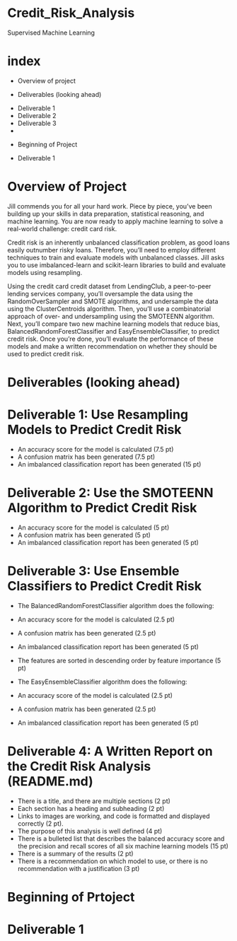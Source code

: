 # Credit_Risk_Analysis
Supervised Machine Learning

# index
* Overview of project

* Deliverables (looking ahead)
 - Deliverable 1
 - Deliverable 2
 - Deliverable 3
 - 
* Beginning of Project
 - Deliverable 1
 
# Overview of Project
Jill commends you for all your hard work. Piece by piece, you’ve been building up your skills in data preparation, statistical reasoning, and machine learning. You are now ready to apply machine learning to solve a real-world challenge: credit card risk.

Credit risk is an inherently unbalanced classification problem, as good loans easily outnumber risky loans. Therefore, you’ll need to employ different techniques to train and evaluate models with unbalanced classes. Jill asks you to use imbalanced-learn and scikit-learn libraries to build and evaluate models using resampling.

Using the credit card credit dataset from LendingClub, a peer-to-peer lending services company, you’ll oversample the data using the RandomOverSampler and SMOTE algorithms, and undersample the data using the ClusterCentroids algorithm. Then, you’ll use a combinatorial approach of over- and undersampling using the SMOTEENN algorithm. Next, you’ll compare two new machine learning models that reduce bias, BalancedRandomForestClassifier and EasyEnsembleClassifier, to predict credit risk. Once you’re done, you’ll evaluate the performance of these models and make a written recommendation on whether they should be used to predict credit risk.

# Deliverables (looking ahead)

# Deliverable 1: Use Resampling Models to Predict Credit Risk
* An accuracy score for the model is calculated (7.5 pt)
* A confusion matrix has been generated (7.5 pt)
* An imbalanced classification report has been generated (15 pt)
 
# Deliverable 2: Use the SMOTEENN Algorithm to Predict Credit Risk
* An accuracy score for the model is calculated (5 pt)
* A confusion matrix has been generated (5 pt)
* An imbalanced classification report has been generated (5 pt)

# Deliverable 3: Use Ensemble Classifiers to Predict Credit Risk

* The BalancedRandomForestClassifier algorithm does the following:

- An accuracy score for the model is calculated (2.5 pt)

- A confusion matrix has been generated (2.5 pt)

- An imbalanced classification report has been generated (5 pt)

- The features are sorted in descending order by feature importance (5 pt)

* The EasyEnsembleClassifier algorithm does the following:

- An accuracy score of the model is calculated (2.5 pt)

- A confusion matrix has been generated (2.5 pt)

- An imbalanced classification report has been generated (5 pt)

# Deliverable 4: A Written Report on the Credit Risk Analysis (README.md)

* There is a title, and there are multiple sections (2 pt)
* Each section has a heading and subheading (2 pt)
* Links to images are working, and code is formatted and displayed correctly (2 pt).
* The purpose of this analysis is well defined (4 pt)
* There is a bulleted list that describes the balanced accuracy score and the precision and recall scores of all six machine learning models (15 pt)
* There is a summary of the results (2 pt)
* There is a recommendation on which model to use, or there is no recommendation with a justification (3 pt)


# Beginning of Prtoject

# Deliverable 1
